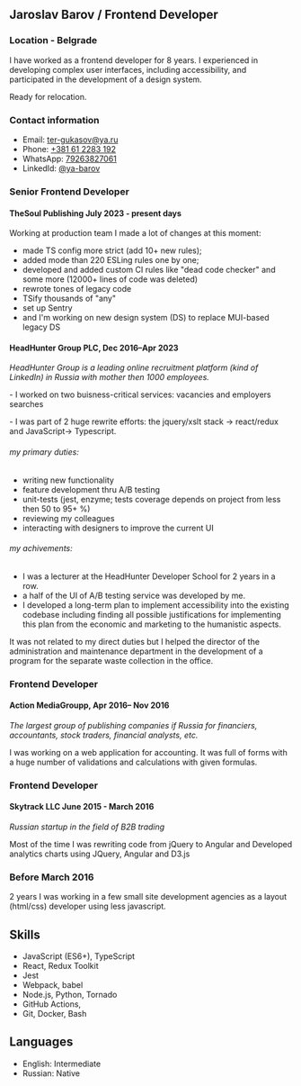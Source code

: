 Jaroslav Barov /  Frontend Developer
---

### Location - Belgrade 

I have worked as a frontend developer for 8 years. I experienced in developing complex user interfaces, including accessibility, and participated in the development of a design system.

Ready for relocation.

### Contact information

-   Email: [ter-gukasov@ya.ru](mailto:ter-gukasov@ya.ru)
-   Phone: [+381 61 2283 192](call:+381612283192)
-   WhatsApp: [79263827061](https://wa.me/79263827061)
-   LinkedId: [@ya-barov](https://www.linkedin.com/in/ya-barov)

### Senior Frontend Developer
#### TheSoul Publishing July 2023 - present days

Working at production team I made a lot of changes at this moment:
- made TS config more strict (add 10+ new rules); 
- added mode than 220 ESLing rules one by one;
- developed and added custom CI rules like "dead code checker" and some more (12000+ lines of code was deleted)
- rewrote tones of legacy code
- TSify thousands of "any"
- set up Sentry
- and I'm working on new design system (DS) to replace MUI-based legacy DS 


#### HeadHunter Group PLC, Dec 2016–Apr 2023

_HeadHunter Group is a leading online recruitment platform (kind of LinkedIn) in Russia with mother then 1000 employees._

\- I worked on two buisness-critical services: vacancies and employers searches

\- I was part of 2 huge rewrite efforts: the jquery/xslt stack -> react/redux and JavaScript-> Typescript.

###### my primary duties:

-   writing new functionality
-   feature development thru A/B testing
-   unit-tests (jest, enzyme; tests coverage depends on project from less then 50 to 95+ %)
-   reviewing my colleagues
-   interacting with designers to improve the current UI

###### my achivements:

-   I was a lecturer at the HeadHunter Developer School for 2 years in a row.
-   a half of the UI of A/B testing service was developed by me.
-   I developed a long-term plan to implement accessibility into the existing codebase including finding all possible justifications for implementing this plan from the economic and marketing to the humanistic aspects.

It was not related to my direct duties but I helped the director of the administration and maintenance department in the development of a program for the separate waste collection in the office.

### Frontend Developer

#### Action MediaGroupp, Apr 2016– Nov 2016

_The largest group of publishing companies if Russia for financiers, accountants, stock traders, financial analysts, etc._

I was working on a web application for accounting. It was full of forms with a huge number of validations and calculations with given formulas.

### Frontend Developer

#### Skytrack LLC June 2015 - March 2016

_Russian startup in the field of B2B trading_

Most of the time I was rewriting code from jQuery to Angular and Developed analytics charts using JQuery, Angular and D3.js

### Before March 2016

2 years I was working in a few small site development agencies as a layout (html/css) developer using less javascript.

## Skills

-   JavaScript (ES6+), TypeScript
-   React, Redux Toolkit
-   Jest
-   Webpack, babel
-   Node.js, Python, Tornado
-   GitHub Actions,
-   Git, Docker, Bash

## Languages

-   English: Intermediate
-   Russian: Native
